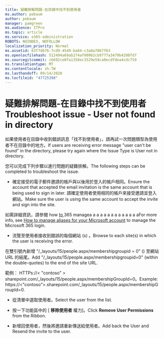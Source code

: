 ```yaml
---
title: 疑難排解問題-在目錄中找不到使用者
ms.author: pebaum
author: pebaum
manager: pamgreen
ms.audience: ITPro
ms.topic: article
ms.service: o365-administration
ROBOTS: NOINDEX, NOFOLLOW
localization_priority: Normal
ms.assetid: 63f7d676-7cd9-4549-ba84-c3a8a7867f63
ms.openlocfilehash: 512494a69ab274af00962cb9777a3479b4200fd7
ms.sourcegitcommit: c6692ce0fa1358ec3529e59ca0ecdfdea4cdc759
ms.translationtype: MT
ms.contentlocale: zh-TW
ms.lasthandoff: 09/14/2020
ms.locfileid: "47725398"
---
```

# <a name="troubleshoot-issue---user-not-found-in-directory"></a><span data-ttu-id="03e95-102">疑難排解問題-在目錄中找不到使用者</span><span class="sxs-lookup"><span data-stu-id="03e95-102">Troubleshoot issue - User not found in directory</span></span>

<span data-ttu-id="03e95-103">如果使用者在目錄中收到錯誤訊息「找不到使用者」，請再試一次問題類型為使用者不在目錄中的地方。</span><span class="sxs-lookup"><span data-stu-id="03e95-103">If users are receiving error message "user can't be found" in the directory, please try again where the Issue Type is User not in directory.</span></span>

<span data-ttu-id="03e95-104">您可以完成下列步驟以進行問題的疑難排解。</span><span class="sxs-lookup"><span data-stu-id="03e95-104">The following steps can be completed to troubleshoot the issue.</span></span>

- <span data-ttu-id="03e95-105">確定接受的電子郵件邀請的帳戶與以後用於登入的帳戶相同。</span><span class="sxs-lookup"><span data-stu-id="03e95-105">Ensure the account that accepted the email invitation is the same account that is being used to sign in later.</span></span> <span data-ttu-id="03e95-106">請確定使用者使用相同的帳戶來接受邀請並登入網站。</span><span class="sxs-lookup"><span data-stu-id="03e95-106">Make sure the user is using the same account to accept the invite and sign into the site.</span></span> 

<span data-ttu-id="03e95-107">如需詳細資訊，請參閱 how [to </a> 365 manage](https://support.microsoft.com/help/12407/microsoft-account-how-to-manage-aliases)a a a a a a a a a a a a a a</span><span class="sxs-lookup"><span data-stu-id="03e95-107">For more info, see [How to manage aliases for your Microsoft account</a> to manage the Microsoft 365 login](https://support.microsoft.com/help/12407/microsoft-account-how-to-manage-aliases).</span></span> 

- <span data-ttu-id="03e95-108">流覽至使用者接收到錯誤的每個網站 (s) 。</span><span class="sxs-lookup"><span data-stu-id="03e95-108">Browse to each site(s) in which the user is receiving the error.</span></span> 

<span data-ttu-id="03e95-109">在雙引號內新增 "/_layouts/15/people.aspx/membershipgroupid = 0" () 至網站 URL 的結尾。</span><span class="sxs-lookup"><span data-stu-id="03e95-109">Add "/_layouts/15/people.aspx/membershipgroupid=0" (within the double-quotes) to the end of the site URL.</span></span> 

<span data-ttu-id="03e95-110">範例： HTTPs://< "contoso" > sharepoint.com/_layouts/15/people.aspx/membershipGroupId=0。</span><span class="sxs-lookup"><span data-stu-id="03e95-110">Example: https://<"contoso">.sharepoint.com/_layouts/15/people.aspx/membershipGroupId=0.</span></span>

- <span data-ttu-id="03e95-111">從清單中選取使用者。</span><span class="sxs-lookup"><span data-stu-id="03e95-111">Select the user from the list.</span></span>

- <span data-ttu-id="03e95-112">按一下功能區中的 [ **移除使用者** 權力]。</span><span class="sxs-lookup"><span data-stu-id="03e95-112">Click **Remove User Permissions** from the Ribbon.</span></span> 
-  <span data-ttu-id="03e95-113">新增回使用者，然後將邀請重新傳送給使用者。</span><span class="sxs-lookup"><span data-stu-id="03e95-113">Add back the User and Resend the invite to the user.</span></span>

